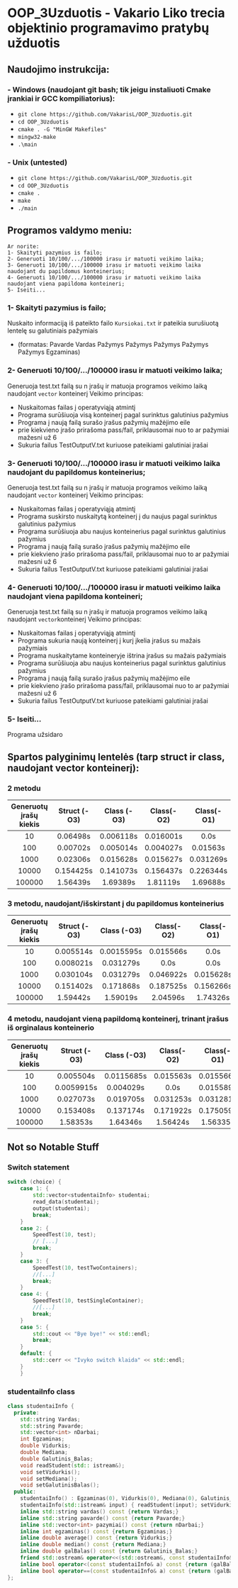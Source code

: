 # OOP_3Uzduotis - Vakario Liko trecia objektinio programavimo pratybų užduotis

## Naudojimo instrukcija:
### - Windows (naudojant git bash; tik jeigu instaliuoti Cmake įrankiai ir GCC kompiliatorius):
- `git clone https://github.com/VakarisL/OOP_3Uzduotis.git`
- `cd OOP_3Uzduotis`
- `cmake . -G "MinGW Makefiles"`
- `mingw32-make`
- `.\main`

### - Unix (untested)
- `git clone https://github.com/VakarisL/OOP_3Uzduotis.git`
- `cd OOP_3Uzduotis`
- `cmake .`
- `make`
- `./main`


## Programos valdymo meniu:
```
Ar norite:
1- Skaityti pazymius is failo;
2- Generuoti 10/100/.../100000 irasu ir matuoti veikimo laika;
3- Generuoti 10/100/.../100000 irasu ir matuoti veikimo laika naudojant du papildomus konteinerius;
4- Generuoti 10/100/.../100000 irasu ir matuoti veikimo laika naudojant viena papildoma konteineri;
5- Iseiti...
```


### 1- Skaityti pazymius is failo;
Nuskaito informaciją iš pateikto failo `Kursiokai.txt` ir pateikia surušiuotą lentelę su galutiniais pažymiais
- (formatas: Pavarde Vardas Pažymys Pažymys Pažymys Pažymys Pažymys Egzaminas)

### 2- Generuoti 10/100/.../100000 irasu ir matuoti veikimo laika;
Generuoja test.txt failą su n įrašų ir matuoja programos veikimo laiką naudojant `vector` konteinerį
Veikimo principas:
- Nuskaitomas failas į operatyviąją atmintį
- Programa surūšiuoja visą konteinerį pagal surinktus galutinius pažymius
- Programa į naują failą surašo įrašus pažymių mažėjimo eile
- prie kiekvieno įrašo prirašoma pass/fail, priklausomai nuo to ar pažymiai mažesni už 6
- Sukuria failus TestOutputV.txt kuriuose pateikiami galutiniai įrašai

### 3- Generuoti 10/100/.../100000 irasu ir matuoti veikimo laika naudojant du papildomus konteinerius;
Generuoja test.txt failą su n įrašų ir matuoja programos veikimo laiką naudojant `vector` konteinerį
Veikimo principas:
- Nuskaitomas failas į operatyviąją atmintį
- Programa suskirsto nuskaitytą konteinerį į du naujus pagal surinktus galutinius pažymius
- Programa surūšiuoja abu naujus konteinerius pagal surinktus galutinius pažymius
- Programa į naują failą surašo įrašus pažymių mažėjimo eile
- prie kiekvieno įrašo prirašoma pass/fail, priklausomai nuo to ar pažymiai mažesni už 6
- Sukuria failus TestOutputV.txt kuriuose pateikiami galutiniai įrašai

### 4- Generuoti 10/100/.../100000 irasu ir matuoti veikimo laika naudojant viena papildoma konteineri;
Generuoja test.txt failą su n įrašų ir matuoja programos veikimo laiką naudojant `vector`konteinerį
Veikimo principas:
- Nuskaitomas failas į operatyviąją atmintį
- Programa sukuria naują konteinerį į kurį įkelia įrašus su mažais pažymiais
- Programa nuskaitytame konteineryje ištrina įrašus su mažais pažymiais
- Programa surūšiuoja abu naujus konteinerius pagal surinktus galutinius pažymius
- Programa į naują failą surašo įrašus pažymių mažėjimo eile
- prie kiekvieno įrašo prirašoma pass/fail, priklausomai nuo to ar pažymiai mažesni už 6
- Sukuria failus TestOutputV.txt kuriuose pateikiami galutiniai įrašai

### 5- Iseiti...
Programa užsidaro

## Spartos palyginimų lentelės (tarp struct ir class, naudojant vector konteinerį):
### 2 metodu
| Generuotų įrašų kiekis | Struct (-O3) | Class (-O3) | Class(-O2) | Class(-O1)
| :-------------: |:-------------:| :-----:|  :-----:|  :-----:
| 10      | 0.06498s | 0.006118s |  0.016001s|  0.0s
| 100      | 0.00702s | 0.005014s | 0.004027s|  0.01563s
| 1000 | 0.02306s | 0.015628s | 0.015627s|  0.031269s
| 10000 | 0.154425s | 0.141073s | 0.156437s|  0.226344s
| 100000 | 1.56439s  | 1.69389s | 1.81119s|  1.69688s


### 3 metodu, naudojant/išskirstant į du papildomus konteinerius
| Generuotų įrašų kiekis | Struct (-O3) | Class (-O3) | Class(-O2) | Class(-O1)
| :-------------: |:-------------:| :-----:|  :-----:|  :-----:
| 10      | 0.005514s | 0.0015595s |  0.015566s|  0.0s
| 100      | 0.008021s | 0.031279s | 0.0s|  0.0s
| 1000 | 0.030104s | 0.031279s | 0.046922s|  0.015628s
| 10000 | 0.151402s | 0.171868s | 0.187525s|  0.156266s
| 100000 | 1.59442s  | 1.59019s | 2.04596s|  1.74326s


### 4 metodu, naudojant vieną papildomą konteinerį, trinant įrašus iš orginalaus konteinerio
| Generuotų įrašų kiekis | Struct (-O3) | Class (-O3) | Class(-O2) | Class(-O1)
| :-------------: |:-------------:| :-----:|  :-----:|  :-----:
| 10      | 0.005504s |0.0115685s |  0.015563s|  0.015566s|  0.0s
| 100      | 0.0059915s | 0.004029s | 0.0s|  0.015589s
| 1000 | 0.027073s | 0.019705s | 0.031253s|  0.031281s
| 10000 | 0.153408s | 0.137174s | 0.171922s|  0.175059s
| 100000 | 1.58353s  | 1.64346s | 1.56424s|  1.56335s


## Not so Notable Stuff
### Switch statement
```C++
switch (choice) {
	case 1: {
		std::vector<studentaiInfo> studentai;
		read_data(studentai);
		output(studentai);
		break;
	}
	case 2: {
		SpeedTest(10, test);
		// [...]
		break;
	}
	case 3: {
		SpeedTest(10, testTwoContainers);
		//[...]
		break;
	}
	case 4: {
		SpeedTest(10, testSingleContainer);
		//[...]
		break;
	}
	case 5: {
		std::cout << "Bye bye!" << std::endl;
		break;
	}
	default: {
		std::cerr << "Ivyko switch klaida" << std::endl;
	}
	}
```


### studentaiInfo class
```C++
class studentaiInfo {
  private:
	std::string Vardas;
	std::string Pavarde;
	std::vector<int> nDarbai;
	int Egzaminas;
	double Vidurkis;
	double Mediana;
	double Galutinis_Balas;
	void readStudent(std:: istream&);
	void setVidurkis();
	void setMediana();
	void setGalutinisBalas();
  public:
	studentaiInfo() : Egzaminas(0), Vidurkis(0), Mediana(0), Galutinis_Balas(0) { }
	studentaiInfo(std::istream& input) { readStudent(input); setVidurkis(); setGalutinisBalas();}
	inline std::string vardas() const {return Vardas;}
	inline std::string pavarde() const {return Pavarde;}
	inline std::vector<int> pazymiai() const {return nDarbai;}
	inline int egzaminas() const {return Egzaminas;}
	inline double average() const {return Vidurkis;}
	inline double median() const {return Mediana;}
	inline double galBalas() const {return Galutinis_Balas;}
	friend std::ostream& operator<<(std::ostream&, const studentaiInfo&);
	inline bool operator<(const studentaiInfo& a) const {return (galBalas() < a.galBalas());}
	inline bool operator==(const studentaiInfo& a) const {return (galBalas() == a.galBalas());}
};
```